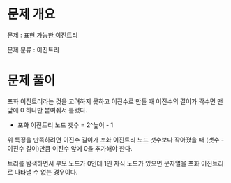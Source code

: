 # 문제 개요

문제 : [표현 가능한 이진트리](https://school.programmers.co.kr/learn/courses/30/lessons/150367)

문제 분류 : 이진트리

# 문제 풀이

포화 이진트리라는 것을 고려하지 못하고 이진수로 만들 때 이진수의 길이가 짝수면 맨 앞에 0 하나만 붙여줘서 틀렸다.

- 포화 이진트리 노드 갯수 = 2^높이 - 1

위 특징을 만족하려면 이진수 길이가 포화 이진트리 노드 갯수보다 작아졌을 때 (갯수 - 이진수 길이)만큼 이진수 앞에 0을 추가해야 한다.

트리를 탐색하면서 부모 노드가 0인데 1인 자식 노드가 있으면 문자열을 포화 이진트리로 나타낼 수 없는 경우이다.
